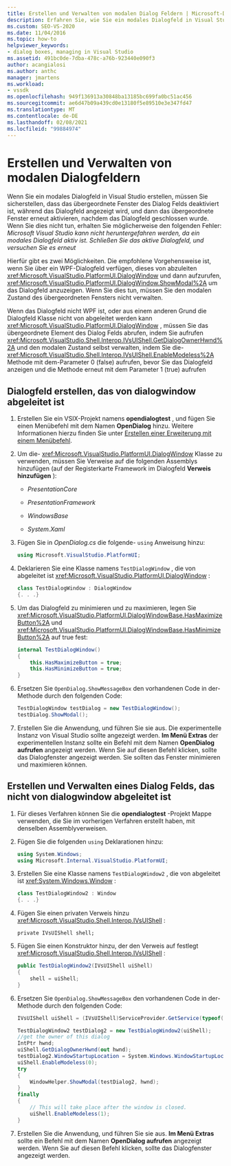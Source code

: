 ```yaml
---
title: Erstellen und Verwalten von modalen Dialog Feldern | Microsoft-Dokumentation
description: Erfahren Sie, wie Sie ein modales Dialogfeld in Visual Studio erstellen, indem Sie dialogwindow verwenden und ohne dialogwindow verwenden.
ms.custom: SEO-VS-2020
ms.date: 11/04/2016
ms.topic: how-to
helpviewer_keywords:
- dialog boxes, managing in Visual Studio
ms.assetid: 491bc0de-7dba-478c-a76b-923440e090f3
author: acangialosi
ms.author: anthc
manager: jmartens
ms.workload:
- vssdk
ms.openlocfilehash: 949f136913a30848ba13185bc699fa0bc51ac456
ms.sourcegitcommit: ae6d47b09a439cd0e13180f5e89510e3e347fd47
ms.translationtype: MT
ms.contentlocale: de-DE
ms.lasthandoff: 02/08/2021
ms.locfileid: "99884974"
---
```

# <a name="create-and-manage-modal-dialog-boxes"></a>Erstellen und Verwalten von modalen Dialogfeldern
Wenn Sie ein modales Dialogfeld in Visual Studio erstellen, müssen Sie sicherstellen, dass das übergeordnete Fenster des Dialog Felds deaktiviert ist, während das Dialogfeld angezeigt wird, und dann das übergeordnete Fenster erneut aktivieren, nachdem das Dialogfeld geschlossen wurde. Wenn Sie dies nicht tun, erhalten Sie möglicherweise den folgenden Fehler: *Microsoft Visual Studio kann nicht heruntergefahren werden, da ein modales Dialogfeld aktiv ist. Schließen Sie das aktive Dialogfeld, und versuchen Sie es erneut*

Hierfür gibt es zwei Möglichkeiten. Die empfohlene Vorgehensweise ist, wenn Sie über ein WPF-Dialogfeld verfügen, dieses von abzuleiten <xref:Microsoft.VisualStudio.PlatformUI.DialogWindow> und dann aufzurufen, <xref:Microsoft.VisualStudio.PlatformUI.DialogWindow.ShowModal%2A> um das Dialogfeld anzuzeigen. Wenn Sie dies tun, müssen Sie den modalen Zustand des übergeordneten Fensters nicht verwalten.

Wenn das Dialogfeld nicht WPF ist, oder aus einem anderen Grund die Dialogfeld Klasse nicht von abgeleitet werden kann <xref:Microsoft.VisualStudio.PlatformUI.DialogWindow> , müssen Sie das übergeordnete Element des Dialog Felds abrufen, indem Sie aufrufen <xref:Microsoft.VisualStudio.Shell.Interop.IVsUIShell.GetDialogOwnerHwnd%2A> und den modalen Zustand selbst verwalten, indem Sie die- <xref:Microsoft.VisualStudio.Shell.Interop.IVsUIShell.EnableModeless%2A> Methode mit dem-Parameter 0 (false) aufrufen, bevor Sie das Dialogfeld anzeigen und die Methode erneut mit dem Parameter 1 (true) aufrufen

## <a name="create-a-dialog-box-derived-from-dialogwindow"></a>Dialogfeld erstellen, das von dialogwindow abgeleitet ist

1. Erstellen Sie ein VSIX-Projekt namens **opendialogtest** , und fügen Sie einen Menübefehl mit dem Namen **OpenDialog** hinzu. Weitere Informationen hierzu finden Sie unter [Erstellen einer Erweiterung mit einem Menübefehl](../extensibility/creating-an-extension-with-a-menu-command.md).

2. Um die- <xref:Microsoft.VisualStudio.PlatformUI.DialogWindow> Klasse zu verwenden, müssen Sie Verweise auf die folgenden Assemblys hinzufügen (auf der Registerkarte Framework im Dialogfeld **Verweis hinzufügen** ):

    - *PresentationCore*

    - *PresentationFramework*

    - *WindowsBase*

    - *System.Xaml*

3. Fügen Sie in *OpenDialog.cs* die folgende- `using` Anweisung hinzu:

    ```csharp
    using Microsoft.VisualStudio.PlatformUI;
    ```

4. Deklarieren Sie eine Klasse namens `TestDialogWindow` , die von abgeleitet ist <xref:Microsoft.VisualStudio.PlatformUI.DialogWindow> :

    ```csharp
    class TestDialogWindow : DialogWindow
    {. . .}
    ```

5. Um das Dialogfeld zu minimieren und zu maximieren, legen Sie <xref:Microsoft.VisualStudio.PlatformUI.DialogWindowBase.HasMaximizeButton%2A> und <xref:Microsoft.VisualStudio.PlatformUI.DialogWindowBase.HasMinimizeButton%2A> auf true fest:

    ```csharp
    internal TestDialogWindow()
    {
        this.HasMaximizeButton = true;
        this.HasMinimizeButton = true;
    }
    ```

6. Ersetzen Sie `OpenDialog.ShowMessageBox` den vorhandenen Code in der-Methode durch den folgenden Code:

    ```csharp
    TestDialogWindow testDialog = new TestDialogWindow();
    testDialog.ShowModal();
    ```

7. Erstellen Sie die Anwendung, und führen Sie sie aus. Die experimentelle Instanz von Visual Studio sollte angezeigt werden. **Im Menü Extras** der experimentellen Instanz sollte ein Befehl mit dem Namen **OpenDialog aufrufen** angezeigt werden. Wenn Sie auf diesen Befehl klicken, sollte das Dialogfenster angezeigt werden. Sie sollten das Fenster minimieren und maximieren können.

## <a name="create-and-manage-a-dialog-box-not-derived-from-dialogwindow"></a>Erstellen und Verwalten eines Dialog Felds, das nicht von dialogwindow abgeleitet ist

1. Für dieses Verfahren können Sie die **opendialogtest** -Projekt Mappe verwenden, die Sie im vorherigen Verfahren erstellt haben, mit denselben Assemblyverweisen.

2. Fügen Sie die folgenden `using` Deklarationen hinzu:

    ```csharp
    using System.Windows;
    using Microsoft.Internal.VisualStudio.PlatformUI;
    ```

3. Erstellen Sie eine Klasse namens `TestDialogWindow2` , die von abgeleitet ist <xref:System.Windows.Window> :

    ```csharp
    class TestDialogWindow2 : Window
    {. . .}
    ```

4. Fügen Sie einen privaten Verweis hinzu <xref:Microsoft.VisualStudio.Shell.Interop.IVsUIShell> :

    ```
    private IVsUIShell shell;
    ```

5. Fügen Sie einen Konstruktor hinzu, der den Verweis auf festlegt <xref:Microsoft.VisualStudio.Shell.Interop.IVsUIShell> :

    ```csharp
    public TestDialogWindow2(IVsUIShell uiShell)
    {
        shell = uiShell;
    }
    ```

6. Ersetzen Sie `OpenDialog.ShowMessageBox` den vorhandenen Code in der-Methode durch den folgenden Code:

    ```csharp
    IVsUIShell uiShell = (IVsUIShell)ServiceProvider.GetService(typeof(SVsUIShell));

    TestDialogWindow2 testDialog2 = new TestDialogWindow2(uiShell);
    //get the owner of this dialog
    IntPtr hwnd;
    uiShell.GetDialogOwnerHwnd(out hwnd);
    testDialog2.WindowStartupLocation = System.Windows.WindowStartupLocation.CenterOwner;
    uiShell.EnableModeless(0);
    try
    {
        WindowHelper.ShowModal(testDialog2, hwnd);
    }
    finally
    {
        // This will take place after the window is closed.
        uiShell.EnableModeless(1);
    }
    ```

7. Erstellen Sie die Anwendung, und führen Sie sie aus. **Im Menü Extras** sollte ein Befehl mit dem Namen **OpenDialog aufrufen** angezeigt werden. Wenn Sie auf diesen Befehl klicken, sollte das Dialogfenster angezeigt werden.
